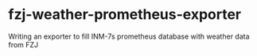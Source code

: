 # fzj-weather-prometheus-exporter
Writing an exporter to fill INM-7s prometheus database with weather data from FZJ
